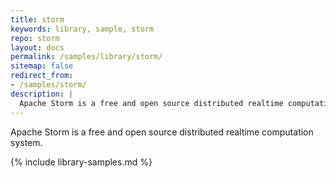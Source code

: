 ```yaml
---
title: storm
keywords: library, sample, storm
repo: storm
layout: docs
permalink: /samples/library/storm/
sitemap: false
redirect_from:
- /samples/storm/
description: |
  Apache Storm is a free and open source distributed realtime computation system.
---
```


Apache Storm is a free and open source distributed realtime computation system.


{% include library-samples.md %}
